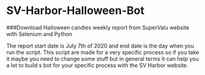 # SV-Harbor-Halloween-Bot
###Download Halloween candies weekly report from SuperValu website with Selenium and Python

The report start date is July 7th of 2020 and end date is the day when you run the script. 
This script are made for a very specific process so if you take it maybe you need to change some stuff but in general terms it can help you a lot to build s bot for your specific process with the SV Harbor website. 
